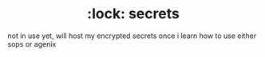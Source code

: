 <h1 align="center">:lock: secrets</h1>

not in use yet, will host my encrypted secrets once i learn how to use either sops or agenix